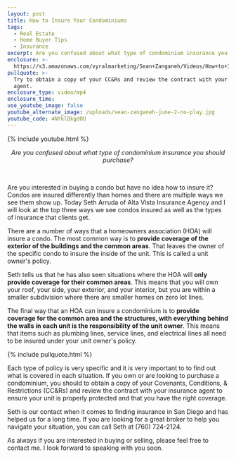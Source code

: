 ```yaml
---
layout: post
title: How to Insure Your Condominiums
tags:
  - Real Estate
  - Home Buyer Tips
  - Insurance
excerpt: Are you confused about what type of condominium insurance you should purchase?
enclosure: >-
  https://s3.amazonaws.com/vyralmarketing/Sean+Zanganeh/Videos/How+to+Insure+Your+Condominiums.mp4
pullquote: >-
  Try to obtain a copy of your CC&Rs and review the contract with your insurance
  agent.
enclosure_type: video/mp4
enclosure_time:
use_youtube_image: false
youtube_alternate_image: /uploads/sean-zanganeh-june-2-no-play.jpg
youtube_code: 4NYklQkgdOU
---
```


{% include youtube.html %}

<center><em>Are you confused about what type of condominium insurance you should purchase?</em></center>

 

Are you interested in buying a condo but have no idea how to insure it? Condos are insured differently than homes and there are multiple ways we see them show up. Today Seth Arruda of Alta Vista Insurance Agency and I will look at the top three ways we see condos insured as well as the types of insurance that clients get.

There are a number of ways that a homeowners association (HOA) will insure a condo. The most common way is to **provide coverage of the exterior of the buildings and the common areas**. That leaves the owner of the specific condo to insure the inside of the unit. This is called a unit owner's policy.

Seth tells us that he has also seen situations where the HOA will **only provide coverage for their common areas**. This means that you will own your roof, your side, your exterior, and your interior, but you are within a smaller subdivision where there are smaller homes on zero lot lines.

The final way that an HOA can insure a condominium is to **provide coverage for the common area and the structures, with everything behind the walls in each unit is the responsibility of the unit owner**. This means that items such as plumbing lines, service lines, and electrical lines all need to be insured under your unit owner's policy.

{% include pullquote.html %}

Each type of policy is very specific and it is very important to to find out what is covered in each situation. If you own or are looking to purchase a condominium, you should to obtain a copy of your Covenants, Conditions, & Restrictions (CC&Rs) and review the contract with your insurance agent to ensure your unit is properly protected and that you have the right coverage.

Seth is our contact when it comes to finding insurance in San Diego and has helped us for a long time. If you are looking for a great broker to help you navigate your situation, you can call Seth at (760) 724-2124.

As always if you are interested in buying or selling, please feel free to contact me. I look forward to speaking with you soon.